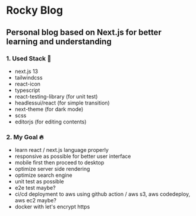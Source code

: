 # Rocky Blog

## Personal blog based on Next.js for better learning and understanding

### 1. Used Stack 📝

- next.js 13
- tailwindcss
- react-icon
- typescript
- react-testing-library (for unit test)
- headlessui/react (for simple transition)
- next-theme (for dark mode)
- scss
- editorjs (for editing contents)

### 2. My Goal 🔥

- learn react / next.js language properly
- responsive as possible for better user interface
- mobile first then proceed to desktop
- optimize server side rendering
- optimize search engine
- unit test as possible
- e2e test maybe?
- ci/cd deployment to aws using github action / aws s3, aws codedeploy, aws ec2 maybe?
- docker with let's encrypt https
